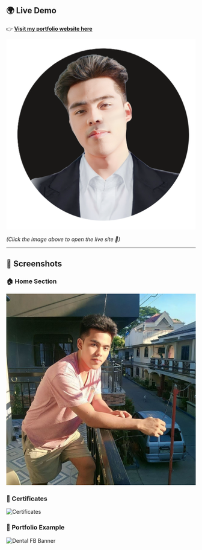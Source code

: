 ## 🌍 Live Demo

👉 **[Visit my portfolio website here](https://rbrtmstrjr.github.io/myportfolio/)**

[![Live Demo Preview](assets/image/Facebook%20Profile%20Picture%20in%20Auburn%20Beige%20Modern%20Elegance%20Style.png)](https://rbrtmstrjr.github.io/myportfolio/)

*(Click the image above to open the live site 🚀)*

---

## 📸 Screenshots

### 🏠 Home Section
![Home Section](assets/image/tele.jpg)

### 📜 Certificates
![Certificates](https://raw.githubusercontent.com/rbrtmstrjr/myportfolio/main/assets/certificates/ojt%20rockstar%20certificates.jpg)

### 🎨 Portfolio Example
![Dental FB Banner](https://raw.githubusercontent.com/rbrtmstrjr/myportfolio/main/assets/projects%20in%20ojt%20graphic%20design/day-4%20dental%20fb%20banner.png)
